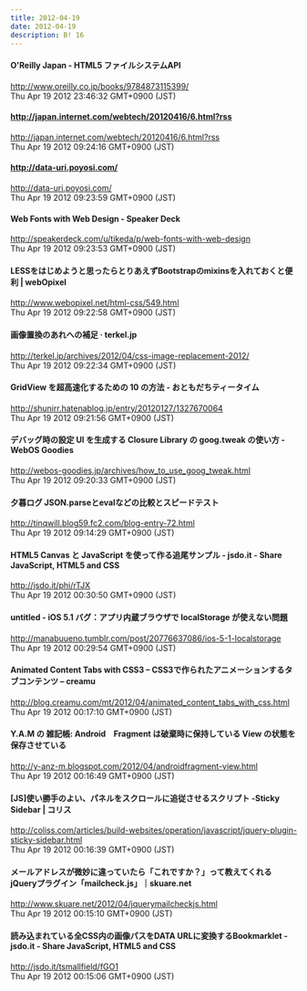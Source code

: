 ```yaml
---
title: 2012-04-19
date: 2012-04-19
description: B! 16
---
```


#### O'Reilly Japan - HTML5 ファイルシステムAPI
http://www.oreilly.co.jp/books/9784873115399/<br>
Thu Apr 19 2012 23:46:32 GMT+0900 (JST)<br>


#### http://japan.internet.com/webtech/20120416/6.html?rss
http://japan.internet.com/webtech/20120416/6.html?rss<br>
Thu Apr 19 2012 09:24:16 GMT+0900 (JST)<br>


#### http://data-uri.poyosi.com/
http://data-uri.poyosi.com/<br>
Thu Apr 19 2012 09:23:59 GMT+0900 (JST)<br>


#### Web Fonts with Web Design - Speaker Deck
http://speakerdeck.com/u/tikeda/p/web-fonts-with-web-design<br>
Thu Apr 19 2012 09:23:53 GMT+0900 (JST)<br>


#### LESSをはじめようと思ったらとりあえずBootstrapのmixinsを入れておくと便利 | webOpixel
http://www.webopixel.net/html-css/549.html<br>
Thu Apr 19 2012 09:22:58 GMT+0900 (JST)<br>


#### 画像置換のあれへの補足 · terkel.jp
http://terkel.jp/archives/2012/04/css-image-replacement-2012/<br>
Thu Apr 19 2012 09:22:34 GMT+0900 (JST)<br>


####  GridView を超高速化するための 10 の方法 - おともだちティータイム
http://shunirr.hatenablog.jp/entry/20120127/1327670064<br>
Thu Apr 19 2012 09:21:56 GMT+0900 (JST)<br>


#### デバッグ時の設定 UI を生成する Closure Library の goog.tweak の使い方 - WebOS Goodies
http://webos-goodies.jp/archives/how_to_use_goog_tweak.html<br>
Thu Apr 19 2012 09:20:33 GMT+0900 (JST)<br>


#### 夕暮ログ JSON.parseとevalなどの比較とスピードテスト
http://tinqwill.blog59.fc2.com/blog-entry-72.html<br>
Thu Apr 19 2012 09:14:29 GMT+0900 (JST)<br>


#### HTML5 Canvas と JavaScript を使って作る追尾サンプル - jsdo.it - Share JavaScript, HTML5 and CSS
http://jsdo.it/phi/rTJX<br>
Thu Apr 19 2012 00:30:50 GMT+0900 (JST)<br>


#### untitled - iOS 5.1 バグ：アプリ内蔵ブラウザで localStorage が使えない問題
http://manabuueno.tumblr.com/post/20776637086/ios-5-1-localstorage<br>
Thu Apr 19 2012 00:29:54 GMT+0900 (JST)<br>


#### Animated Content Tabs with CSS3 – CSS3で作られたアニメーションするタブコンテンツ – creamu
http://blog.creamu.com/mt/2012/04/animated_content_tabs_with_css.html<br>
Thu Apr 19 2012 00:17:10 GMT+0900 (JST)<br>


#### Y.A.M の 雑記帳: Android　Fragment は破棄時に保持している View の状態を保存させている
http://y-anz-m.blogspot.com/2012/04/androidfragment-view.html<br>
Thu Apr 19 2012 00:16:49 GMT+0900 (JST)<br>


####   [JS]使い勝手のよい、パネルをスクロールに追従させるスクリプト -Sticky Sidebar | コリス
http://coliss.com/articles/build-websites/operation/javascript/jquery-plugin-sticky-sidebar.html<br>
Thu Apr 19 2012 00:16:39 GMT+0900 (JST)<br>


#### メールアドレスが微妙に違っていたら「これですか？」って教えてくれるjQueryプラグイン「mailcheck.js」｜skuare.net
http://www.skuare.net/2012/04/jquerymailcheckjs.html<br>
Thu Apr 19 2012 00:15:10 GMT+0900 (JST)<br>


#### 読み込まれている全CSS内の画像パスをDATA URLに変換するBookmarklet - jsdo.it - Share JavaScript, HTML5 and CSS
http://jsdo.it/tsmallfield/fGO1<br>
Thu Apr 19 2012 00:15:06 GMT+0900 (JST)<br>


